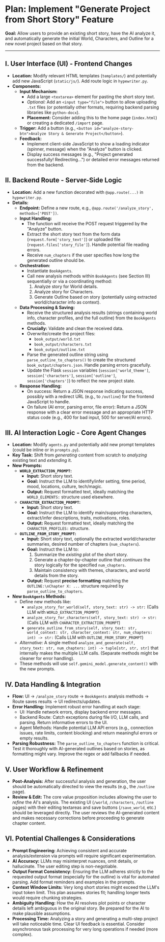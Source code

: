 # Plan: Implement "Generate Project from Short Story" Feature

**Goal:** Allow users to provide an existing short story, have the AI analyze it, and automatically generate the initial World, Characters, and Outline for a new novel project based on that story.

---

## I. User Interface (UI) - Frontend Changes

*   **Location:** Modify relevant HTML templates (`templates/`) and potentially add new JavaScript (`static/js/`). Add route logic in `hypewriter.py`.
*   **Components:**
    *   **Input Mechanism:**
        *   Add a large `<textarea>` element for pasting the short story text.
        *   _Optional:_ Add an `<input type="file">` button to allow uploading `.txt` files (or potentially other formats, requiring backend parsing libraries like `python-docx`).
        *   **Placement:** Consider adding this to the home page (`index.html`) or creating a dedicated `/import` page.
    *   **Trigger:** Add a button (e.g., `<button id="analyze-story-btn">Analyze Story & Generate Project</button>`).
    *   **Feedback:**
        *   Implement client-side JavaScript to show a loading indicator (spinner, message) when the "Analyze" button is clicked.
        *   Display success messages (e.g., "Project generated successfully! Redirecting...") or detailed error messages returned from the backend.

## II. Backend Route - Server-Side Logic

*   **Location:** Add a new function decorated with `@app.route(...)` in `hypewriter.py`.
*   **Details:**
    *   **Endpoint:** Define a new route, e.g., `@app.route('/analyze_story', methods=['POST'])`.
    *   **Input Handling:**
        *   The function will receive the POST request triggered by the "Analyze" button.
        *   Extract the short story text from the form data (`request.form['story_text']`) or uploaded file (`request.files['story_file']`). Handle potential file reading errors.
        *   Receive `num_chapters` if the user specifies how long the generated outline should be.
    *   **Orchestration:**
        *   Instantiate `BookAgents`.
        *   Call new analysis methods within `BookAgents` (see Section III) sequentially or via a coordinating method:
            1.  Analyze story for World details.
            2.  Analyze story for Characters.
            3.  Generate Outline based on story (potentially using extracted world/character info as context).
    *   **Data Processing & Saving:**
        *   Receive the structured analysis results (strings containing world info, character profiles, and the full outline) from the `BookAgents` methods.
        *   **Crucially:** Validate and clean the received data.
        *   Overwrite/create the project files:
            *   `book_output/world.txt`
            *   `book_output/characters.txt`
            *   `book_output/outline.txt`
        *   Parse the generated outline string using `parse_outline_to_chapters()` to create the structured `book_output/chapters.json`. Handle parsing errors gracefully.
        *   Update the Flask `session` variables (`session['world_theme']`, `session['characters']`, `session['outline']`, `session['chapters']`) to reflect the new project state.
    *   **Response Handling:**
        *   On success: Return a JSON response indicating success, possibly with a redirect URL (e.g., to `/outline`) for the frontend JavaScript to handle.
        *   On failure (AI error, parsing error, file error): Return a JSON response with a clear error message and an appropriate HTTP status code (e.g., 400 for bad input, 500 for server/AI errors).

## III. AI Interaction Logic - Core Agent Changes

*   **Location:** Modify `agents.py` and potentially add new prompt templates (could be inline or in `prompts.py`).
*   **Key Task:** Shift from *generating* content from scratch to *analyzing* existing text and *extending* it.
*   **New Prompts:**
    *   **`WORLD_EXTRACTION_PROMPT`:**
        *   **Input:** Short story text.
        *   **Goal:** Instruct the LLM to identify/infer setting, time period, mood, locations, culture, tech/magic.
        *   **Output:** Request formatted text, ideally matching the `WORLD_ELEMENTS:` structure used elsewhere.
    *   **`CHARACTER_EXTRACTION_PROMPT`:**
        *   **Input:** Short story text.
        *   **Goal:** Instruct the LLM to identify main/supporting characters, extract/infer descriptions, traits, motivations, roles.
        *   **Output:** Request formatted text, ideally matching the `CHARACTER_PROFILES:` structure.
    *   **`OUTLINE_FROM_STORY_PROMPT`:**
        *   **Input:** Short story text, optionally the extracted world/character summaries, desired number of chapters (`num_chapters`).
        *   **Goal:** Instruct the LLM to:
            1.  Summarize the *existing* plot of the short story.
            2.  Generate a chapter-by-chapter outline that *continues* the story logically for the specified `num_chapters`.
            3.  Maintain consistency with themes, characters, and world details from the story.
        *   **Output:** Request **precise formatting** matching the `OUTLINE:\nChapter X: ...` structure required by `parse_outline_to_chapters`.
*   **New `BookAgents` Methods:**
    *   Define new methods like:
        *   `analyze_story_for_world(self, story_text: str) -> str:` (Calls LLM with `WORLD_EXTRACTION_PROMPT`)
        *   `analyze_story_for_characters(self, story_text: str) -> str:` (Calls LLM with `CHARACTER_EXTRACTION_PROMPT`)
        *   `generate_outline_from_story(self, story_text: str, world_context: str, character_context: str, num_chapters: int) -> str:` (Calls LLM with `OUTLINE_FROM_STORY_PROMPT`)
    *   _Alternative:_ A single method `analyze_and_generate(self, story_text: str, num_chapters: int) -> tuple[str, str, str]` that internally makes the multiple LLM calls. (Separate methods might be cleaner for error handling).
    *   These methods will use `self.gemini_model.generate_content()` with the new prompts.

## IV. Data Handling & Integration

*   **Flow:** UI -> `/analyze_story` route -> `BookAgents` analysis methods -> Route saves results -> UI redirects/updates.
*   **Error Handling:** Implement robust error handling at each stage:
    *   UI: Handle network errors, display backend error messages.
    *   Backend Route: Catch exceptions during file I/O, LLM calls, and parsing. Return informative errors to the UI.
    *   Agent Methods: Handle potential LLM API errors (e.g., connection issues, rate limits, content blocking) and return meaningful errors or empty results.
*   **Parsing Robustness:** The `parse_outline_to_chapters` function is critical. Test it thoroughly with AI-generated outlines based on stories, as formatting might vary. Improve the regex or add fallbacks if needed.

## V. User Workflow & Refinement

*   **Post-Analysis:** After successful analysis and generation, the user should be automatically directed to view the results (e.g., the `/outline` page).
*   **Review & Edit:** The core value proposition includes allowing the user to *refine* the AI's analysis. The existing UI (`/world`, `/characters`, `/outline` pages) with their editing textareas and save buttons (`/save_world`, etc.) should be leveraged directly. The user reviews the AI-generated content and makes necessary corrections before proceeding to generate chapter content.

## VI. Potential Challenges & Considerations

*   **Prompt Engineering:** Achieving consistent and accurate analysis/extension via prompts will require significant experimentation.
*   **AI Accuracy:** LLMs may misinterpret nuances, omit details, or hallucinate. The user editing step is non-negotiable.
*   **Output Format Consistency:** Ensuring the LLM adheres strictly to the requested output format (especially for the outline) is vital for automated parsing. Add format reminders and examples in the prompts.
*   **Context Window Limits:** Very long short stories might exceed the LLM's input token limit. This plan assumes stories fit; handling longer texts would require chunking strategies.
*   **Ambiguity Handling:** How the AI resolves plot points or character details left ambiguous in the original story. Be prepared for the AI to make plausible assumptions.
*   **Processing Time:** Analyzing a story and generating a multi-step project will take noticeable time. Clear UI feedback is essential. Consider asynchronous task processing for very long operations if needed (more complex).

